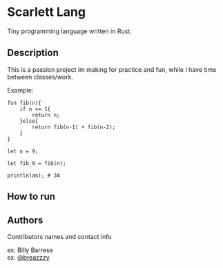 # Scarlett Lang

Tiny programming language written in Rust.

## Description

This is a passion project im making for practice and fun, while I have time between classes/work.

Example: 
```
fun fib(n){
    if n <= 1{
        return n;
    }else{
        return fib(n-1) + fib(n-2);
    }
}

let n = 9;

let fib_9 = fib(n);

println(an); # 34
```

## How to run

<!-- ### Executing program

* How to run the program
* Step-by-step bullets
```
code blocks for commands
``` -->

## Authors

Contributors names and contact info

ex. Billy Barrese  
ex. [@breazzzy](https://twitter.com/breazzzy)

